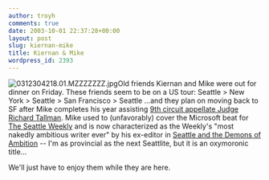```yaml
---
author: troyh
comments: true
date: 2003-10-01 22:37:28+00:00
layout: post
slug: kiernan-mike
title: Kiernan & Mike
wordpress_id: 2393
---
```


![0312304218.01.MZZZZZZZ.jpg](http://www.troyandgay.com/archives/0312304218.01.MZZZZZZZ.jpg)Old friends Kiernan and Mike were out for dinner on Friday.  These friends seem to be on a US tour: Seattle > New York > Seattle > San Francisco > Seattle ...and they plan on moving back to SF after Mike completes his year assisting [9th circuit appellate Judge Richard Tallman](http://www.google.com/search?q=9th+circuit+judge+%22richard+tallman%22&ie=UTF-8&oe=UTF-8).  Mike used to (unfavorably) cover the Microsoft beat for [The Seattle Weekly](http://www.seattleweekly.org) and is now characterized as the Weekly's "most nakedly ambitious writer ever" by his ex-editor in [Seattle and the Demons of Ambition](http://www.amazon.com/exec/obidos/ASIN/0312304218/recipezaar-20) -- I'm as provincial as the next Seattlite, but it is an oxymoronic title...

We'll just have to enjoy them while they are here.
